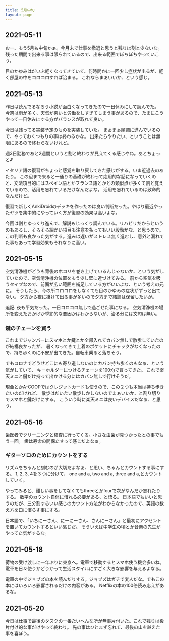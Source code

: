 ```yaml
---
title: 5月中旬
layout: page
---
```


## 2021-05-11

おー、もう5月も中旬かぁ。今月末で仕事を撤退と思うと残りは割と少ないな。
残った期間で出来る事は限られているので、出来る範囲でぼちぼちやっていこう。

目のかゆみはだいぶ軽くなってきていて、何時間かに一回少し症状が出るが、軽く部屋の中をコロコロすれば治まる。
これならまぁいいか、という感じ。

## 2021-05-13

昨日は読んでるなろう小説が面白くなってきたので一日休みにして読んでた。
今週は雨が多く、天気が悪いと労働をしすぎてしまう事があるので、たまにこうやって一日休みにする方がバランスが取れて良い。

今日は残ってる実装予定のものを実装していた。
まぁまぁ順調に進んでいるので、やっておくつもりの事は終わるかな。
出来たらやりたい、ということは無限にあるので終わらないけれど。

週3日勤務であと2週間というと割と終わりが見えてくる感じやね。あとちょっと♪

イタリア語の復習がちょっと感覚を取り戻してきた感じがする。いま近過去のあたり。
この辺まで来ると一通りの基礎が終わって応用的な話になっていくのと、文法項目的にはスペイン語とかフランス語とかとの類似点が多くて割と覚えているので、活用を忘れているだけなんだよな。
活用を忘れているのは致命的なんだけど。

復習で新しくAnkiDroidのデッキを作ったのは良い判断だった。やはり最近やったヤツを集中的にやっていく方が復習の効果は高いよな。

今回は割とゆっくり進んで、解説もじっくり読んでいる。リハビリだからというのもあるし、そろそろ細かい項目も注意を払ってもいい段階かな、と思うので。この判断も良かった気がする。進みは遅いがストレス無く進むし、意外と漏れてた事もあって学習効果もそれなりに高い。

## 2021-05-15

空気清浄機がどうも背後のホコリを巻き上げているんじゃないか、という気がしていたので、空気清浄機の位置をもう少し壁に近づけてみる。
前から空気を吸うタイプなので、前面が広い範囲を補足している方がいいよな、という考えの元に。
そうしたら、今の所コロコロをしなくても目のかゆみの症状がずっと出てない。
夕方から夜に掛けて出る事が多いので夕方まで結論は保留したいが。

追記: 夜も平気だった。一日コロコロ無しで過ごせた事になる。
空気清浄機の場所を変えたおかげか季節的な要因かはわからないが、治る分には文句は無い。

### 鍵のチェーンを買う

これまでジャンパーにスマホとか鍵とか全部入れてカバン無しで散歩していたのが結構良かったが、
暑くなってきて上着のポケットにチャックがなくなったので、持ち歩くのに不安が出てきた。自転車乗ると落ちそう。

でもコロナでどうせどこにも寄り道しないのにカバン持ち歩くのもなぁ、という気がしていて、
キーホルダーにつけるチェーンを100均で買ってきた。
これで楽天ミニと鍵だけ持って出かける分にはカバン無しで行けそうだ。

現金とかA-COOPではクレジットカードも使うので、この２つも本当は持ち歩きたいのだけれど、
散歩はだいたい散歩しかしないのでまぁいいか、と割り切りでスマホと鍵だけにする。
こういう時に楽天ミニは良いデバイスだなぁ、と思う。

## 2021-05-16

歯医者でクリーニングと検査に行ってくる。小さな虫歯が見つかったとの事でもう一回。
歯は寿命の間保たすって感じだよなぁ。

### ギターソロのためにカウントをする

リズムをちゃんと刻むのが大切だよなぁ、と思い、ちゃんとカウントする事にする。
1, 2, 3, 4を３つに分けて、 one and a, two and a, three and a,とカウントしていく。

やってみると、難しい事をしてなくてもthreeとかfourで次がなんだか忘れたりする。
数字のカウント自体に慣れる必要がある、と悟る。
日本語でもいいと思うのだが、三分割するいい感じのカウント方法がわからなかったので、英語の数え方を口に慣らす事にする。

日本語で、「いちにーさん、にーにーさん、さんにーさん」と最初にアクセントを置いてカウントするといい感じだ。
そういえば中学生の頃とか音楽の先生がやってた気がするな。

## 2021-05-18

荷物の受け渡しに一年ぶりに東京へ。電車で移動するとスマホ使う機会多いね。電車を日々使うかどうかって生活スタイルにすごく大きな影響を与えるよなぁ。

電車の中でジョブズの本を読んだりする。ジョブズはガチで変人だな。でもこの本にはいろいろ影響されるだけの内容がある。
Netflixの本の100倍読み応えがあるな。

## 2021-05-20

今日は仕事で最後のタスクの一番たいへんな所が無事片付いた。これで残りは後片付け的な事だけやって終わり。
先の事はひとまず忘れて、最後の山を越えた事を喜ぼう。